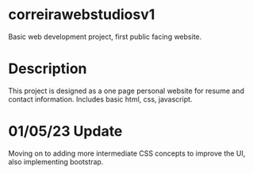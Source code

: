 # correirawebstudiosv1
Basic web development project, first public facing website.

# Description
This project is designed as a one page personal website for resume and contact information. Includes basic html, css, javascript.

# 01/05/23 Update
Moving on to adding more intermediate CSS concepts to improve the UI, also implementing bootstrap.